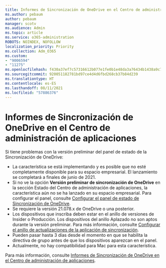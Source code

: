 ```yaml
---
title: Informes de Sincronización de OneDrive en el Centro de administración de aplicaciones
ms.author: pebaum
author: pebaum
manager: scotv
ms.audience: Admin
ms.topic: article
ms.service: o365-administration
ROBOTS: NOINDEX, NOFOLLOW
localization_priority: Priority
ms.collection: Adm_O365
ms.custom:
- "9006594"
- "11275"
ms.openlocfilehash: f430a37ef7c57316612b077e1fe0b1e48da3a76434b1438a9c755983c3feb5a3
ms.sourcegitcommit: 920051182781bd97ce4d4d6fbd268cb37b84d239
ms.translationtype: HT
ms.contentlocale: es-ES
ms.lasthandoff: 08/11/2021
ms.locfileid: "57886376"
---
```

# <a name="onedrive-sync-reports-in-the-app-admin-center"></a>Informes de Sincronización de OneDrive en el Centro de administración de aplicaciones

Si tiene problemas con la versión preliminar del panel de estado de la Sincronización de OneDrive:

- La característica se está implementando y es posible que no esté completamente disponible para su espacio empresarial. El lanzamiento se completará a finales de junio de 2021.
- Si no ve la opción **Versión preliminar de sincronización de OneDrive** en la sección Estado del Centro de administración de aplicaciones, la característica aún no se ha lanzado en su espacio empresarial. Para configurar el panel, consulte [Configurar el panel de estado de Sincronización de OneDrive](https://docs.microsoft.com/OneDrive/sync-health#set-up-the-onedrive-sync-health-dashboard).
- Se requiere la versión 21.078.x de OneDrive o una posterior.
- Los dispositivos que inscriba deben estar en el anillo de versiones de Insider o Producción. Los dispositivos del anillo Aplazado no son aptos durante la versión preliminar. Para más información, consulte [Configurar el anillo de actualizaciones de la aplicación de sincronización](https://docs.microsoft.com/OneDrive/use-group-policy#set-the-sync-app-update-ring).
- Pueden pasar hasta 3 días desde el momento en que se habilita la directiva de grupo antes de que los dispositivos aparezcan en el panel.
- Actualmente, no hay compatibilidad para Mac para esta característica.

Para más información, consulte [Informes de Sincronización de OneDrive en el Centro de administración de aplicaciones](https://docs.microsoft.com/OneDrive/sync-health).